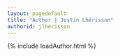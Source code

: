 ```yaml
---
layout: pagedefault
title: "Author | Justin Lhérisson"
authorid: jlherisson
---
```

{% include loadAuthor.html %}